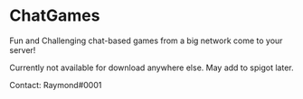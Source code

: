 # ChatGames
Fun and Challenging chat-based games from a big network come to your server!

Currently not available for download anywhere else. May add to spigot later.

Contact: Raymond#0001
